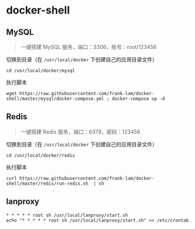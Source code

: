 # docker-shell

## MySQL

> 一键搭建 MySQL 服务，端口：3306，账号：root/123456

切换到目录（在 `/usr/local/docker` 下创建自己的应用目录文件）

```
cd /usr/local/docker/mysql
```

执行脚本

```
wget https://raw.githubusercontent.com/frank-lam/docker-shell/master/mysql/docker-compose.yml ; docker-compose up -d
```



## Redis

> 一键搭建 Redis 服务，端口：6379，密码：123456

切换到目录（在 `/usr/local/docker` 下创建自己的应用目录文件）

```
cd /usr/local/docker/redis
```

执行脚本

```
curl https://raw.githubusercontent.com/frank-lam/docker-shell/master/redis/run-redis.sh  | sh
```



## lanproxy

```shell
* * * * * root sh /usr/local/lanproxy/start.sh
echo "* * * * * root sh /usr/local/lanproxy/start.sh" >> /etc/crontab
```


